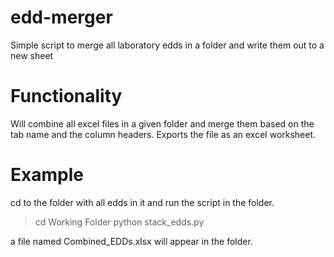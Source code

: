 # edd-merger
Simple script to merge all laboratory edds in a folder and write them out to a new sheet

# Functionality

Will combine all excel files in a given folder and merge them based on the tab name and the column headers. Exports the file as an excel worksheet. 

# Example 
cd to the folder with all edds in it and run the script in the folder. 
> cd Working Folder
> python stack_edds.py

a file named Combined_EDDs.xlsx will appear in the folder. 

